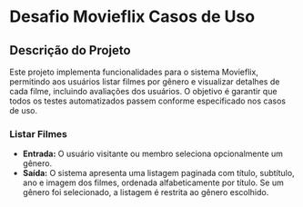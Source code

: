 # Desafio Movieflix Casos de Uso

## Descrição do Projeto

Este projeto implementa funcionalidades para o sistema Movieflix, permitindo aos usuários listar filmes por gênero e visualizar detalhes de cada filme, incluindo avaliações dos usuários. O objetivo é garantir que todos os testes automatizados passem conforme especificado nos casos de uso.

### Listar Filmes

- **Entrada:** O usuário visitante ou membro seleciona opcionalmente um gênero.
- **Saída:** O sistema apresenta uma listagem paginada com título, subtítulo, ano e imagem dos filmes, ordenada alfabeticamente por título. Se um gênero foi selecionado, a listagem é restrita ao gênero escolhido.
